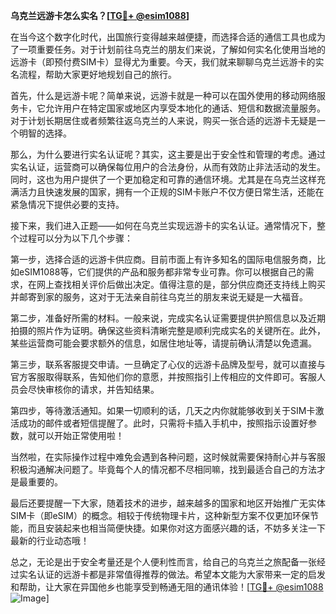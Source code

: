 **乌克兰远游卡怎么实名？[[TG💪+ @esim1088](https://t.me/s/esim1088)]**

在当今这个数字化时代，出国旅行变得越来越便捷，而选择合适的通信工具也成为了一项重要任务。对于计划前往乌克兰的朋友们来说，了解如何实名化使用当地的远游卡（即预付费SIM卡）显得尤为重要。今天，我们就来聊聊乌克兰远游卡的实名流程，帮助大家更好地规划自己的旅行。

首先，什么是远游卡呢？简单来说，远游卡就是一种可以在国外使用的移动网络服务卡，它允许用户在特定国家或地区内享受本地化的通话、短信和数据流量服务。对于计划长期居住或者频繁往返乌克兰的人来说，购买一张合适的远游卡无疑是一个明智的选择。

那么，为什么要进行实名认证呢？其实，这主要是出于安全性和管理的考虑。通过实名认证，运营商可以确保每位用户的合法身份，从而有效防止非法活动的发生。同时，这也为用户提供了一个更加稳定和可靠的通信环境。尤其是在乌克兰这样充满活力且快速发展的国家，拥有一个正规的SIM卡账户不仅方便日常生活，还能在紧急情况下提供必要的支持。

接下来，我们进入正题——如何在乌克兰实现远游卡的实名认证。通常情况下，整个过程可以分为以下几个步骤：

第一步，选择合适的远游卡供应商。目前市面上有许多知名的国际电信服务商，比如eSIM1088等，它们提供的产品和服务都非常专业可靠。你可以根据自己的需求，在网上查找相关评价后做出决定。值得注意的是，部分供应商还支持线上购买并邮寄到家的服务，这对于无法亲自前往乌克兰的朋友来说无疑是一大福音。

第二步，准备好所需的材料。一般来说，完成实名认证需要提供护照信息以及近期拍摄的照片作为证明。确保这些资料清晰完整是顺利完成实名的关键所在。此外，某些运营商可能会要求额外的信息，如居住地址等，请提前确认清楚以免遗漏。

第三步，联系客服提交申请。一旦确定了心仪的远游卡品牌及型号，就可以直接与官方客服取得联系，告知他们你的意愿，并按照指引上传相应的文件即可。客服人员会尽快审核你的请求，并告知结果。

第四步，等待激活通知。如果一切顺利的话，几天之内你就能够收到关于SIM卡激活成功的邮件或者短信提醒了。此时，只需将卡插入手机中，按照指示设置好参数，就可以开始正常使用啦！

当然啦，在实际操作过程中难免会遇到各种问题，这时候就需要保持耐心并与客服积极沟通解决问题了。毕竟每个人的情况都不尽相同嘛，找到最适合自己的方法才是最重要的。

最后还要提醒一下大家，随着技术的进步，越来越多的国家和地区开始推广无实体SIM卡（即eSIM）的概念。相较于传统物理卡片，这种新型方案不仅更加环保节能，而且安装起来也相当简便快捷。如果你对这方面感兴趣的话，不妨多关注一下最新的行业动态哦！

总之，无论是出于安全考量还是个人便利性而言，给自己的乌克兰之旅配备一张经过实名认证的远游卡都是非常值得推荐的做法。希望本文能为大家带来一定的启发和帮助，让大家在异国他乡也能享受到畅通无阻的通讯体验！[[TG💪+ @esim1088](https://t.me/s/esim1088) ![Image](https://i.postimg.cc/4NQfJmqS/Snipaste-2025-05-13-00-14-12.png)]